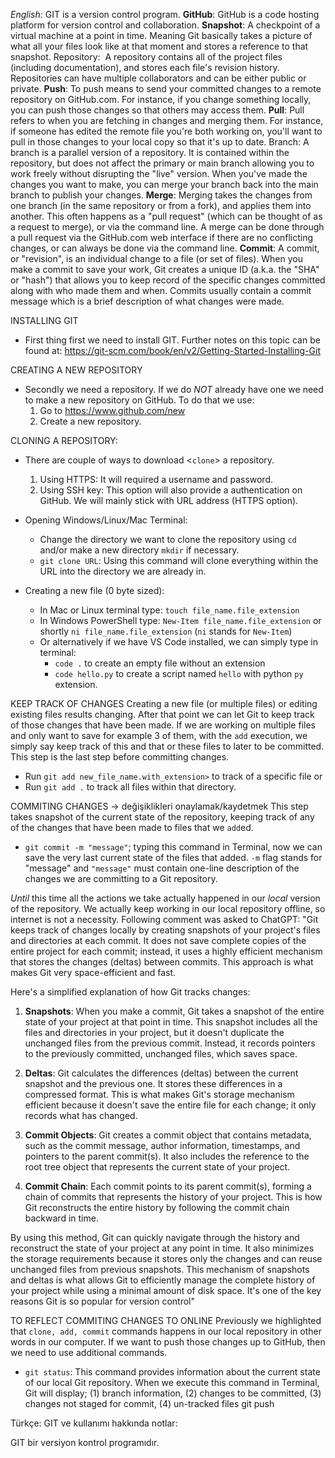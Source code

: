 *English:*
GIT is a version control program.
**GitHub**: GitHub is a code hosting platform for version control and collaboration.
**Snapshot**: A checkpoint of a virtual machine at a point in time. Meaning Git basically takes a picture of what all your files look like at that moment and stores a reference to that snapshot.
Repository:  A repository contains all of the project files (including documentation), and stores each file's revision history. Repositories can have multiple collaborators and can be either public or private.
**Push**: To push means to send your committed changes to a remote repository on GitHub.com. For instance, if you change something locally, you can push those changes so that others may access them.
**Pull**: Pull refers to when you are fetching in changes and merging them. For instance, if someone has edited the remote file you're both working on, you'll want to pull in those changes to your local copy so that it's up to date.
Branch: A branch is a parallel version of a repository. It is contained within the repository, but does not affect the primary or main branch allowing you to work freely without disrupting the "live" version. When you've made the changes you want to make, you can merge your branch back into the main branch to publish your changes.
**Merge**: Merging takes the changes from one branch (in the same repository or from a fork), and applies them into another. This often happens as a "pull request" (which can be thought of as a request to merge), or via the command line. A merge can be done through a pull request via the GitHub.com web interface if there are no conflicting changes, or can always be done via the command line.
**Commit**: A commit, or "revision", is an individual change to a file (or set of files). When you make a commit to save your work, Git creates a unique ID (a.k.a. the "SHA" or "hash") that allows you to keep record of the specific changes committed along with who made them and when. Commits usually contain a commit message which is a brief description of what changes were made.

INSTALLING GIT
- First thing first we need to install GIT. Further notes on this topic can be found at: https://git-scm.com/book/en/v2/Getting-Started-Installing-Git

CREATING A NEW REPOSITORY
- Secondly we need a repository. If we do *NOT* already have one we need to make a new repository on GitHub. To do that we use:
	1. Go to https://www.github.com/new
	2. Create a new repository.

CLONING A REPOSITORY:
- There are couple of ways to download <`clone`> a repository. 
	1. Using HTTPS: It will required a username and password.
	2. Using SSH key: This option will also provide a authentication on GitHub.
We will mainly stick with URL address (HTTPS option). 

- Opening Windows/Linux/Mac Terminal:
	- Change the directory we want to clone the repository using `cd` and/or make a new directory `mkdir` if necessary.
	- `git clone URL`:  Using this command will clone everything within the URL into the directory we are already in.

 - Creating a new file (0 byte sized):
	- In Mac or Linux terminal type: `touch file_name.file_extension`
	- In Windows PowerShell type: `New-Item file_name.file_extension` or shortly `ni file_name.file_extension` (`ni` stands for `New-Item`)
	- Or alternatively if we have VS Code installed, we can simply type in terminal: 
		- `code .` to create an empty file without an extension
		- `code hello.py` to create a script named `hello` with python `py` extension.

KEEP TRACK OF CHANGES
Creating a new file (or multiple files) or editing existing files results changing. After that point we can let Git to keep track of those changes that have been made. If we are working on multiple files and only want to save for example 3 of them, with the `add` execution, we simply say keep track of this and that or these files to later to be committed. This step is the last step before committing changes.
- Run `git add new_file_name.with_extension>` to track of a specific file or
- Run `git add .` to track all files within that directory.

COMMITING CHANGES -> değişiklikleri onaylamak/kaydetmek
This step takes snapshot of the current state of the repository, keeping track of any of the changes that have been made to files that we `add`ed.
- `git commit -m "message"`; typing this command in Terminal, now we can save the very last current state of the files that added. `-m` flag stands for "message" and `"message"` must contain one-line description of the changes we are committing to a Git repository.

*Until* this time all the actions we take actually happened in our *local* version of the repository. We actually keep working in our local repository offline, so internet is not a necessity. Following comment was asked to ChatGPT:
"Git keeps track of changes locally by creating snapshots of your project's files and directories at each commit. It does not save complete copies of the entire project for each commit; instead, it uses a highly efficient mechanism that stores the changes (deltas) between commits. This approach is what makes Git very space-efficient and fast.

Here's a simplified explanation of how Git tracks changes:

1. **Snapshots**: When you make a commit, Git takes a snapshot of the entire state of your project at that point in time. This snapshot includes all the files and directories in your project, but it doesn't duplicate the unchanged files from the previous commit. Instead, it records pointers to the previously committed, unchanged files, which saves space.
    
2. **Deltas**: Git calculates the differences (deltas) between the current snapshot and the previous one. It stores these differences in a compressed format. This is what makes Git's storage mechanism efficient because it doesn't save the entire file for each change; it only records what has changed.
    
3. **Commit Objects**: Git creates a commit object that contains metadata, such as the commit message, author information, timestamps, and pointers to the parent commit(s). It also includes the reference to the root tree object that represents the current state of your project.
    
4. **Commit Chain**: Each commit points to its parent commit(s), forming a chain of commits that represents the history of your project. This is how Git reconstructs the entire history by following the commit chain backward in time.
    

By using this method, Git can quickly navigate through the history and reconstruct the state of your project at any point in time. It also minimizes the storage requirements because it stores only the changes and can reuse unchanged files from previous snapshots.
This mechanism of snapshots and deltas is what allows Git to efficiently manage the complete history of your project while using a minimal amount of disk space. It's one of the key reasons Git is so popular for version control"

TO REFLECT COMMITING CHANGES TO ONLINE
Previously we highlighted that `clone, add, commit` commands happens in our local repository in other words in our computer. If we want to push those changes up to GitHub, then we need to use additional commands.
- `git status`: This command provides information about the current state of our local Git repository. When we execute this command in Terminal, Git will display; (1) branch information, (2) changes to be committed, (3) changes not staged for commit, (4) un-tracked files
git push   







Türkçe:
GIT ve kullanımı hakkında notlar:

GIT bir versiyon kontrol programıdır. 